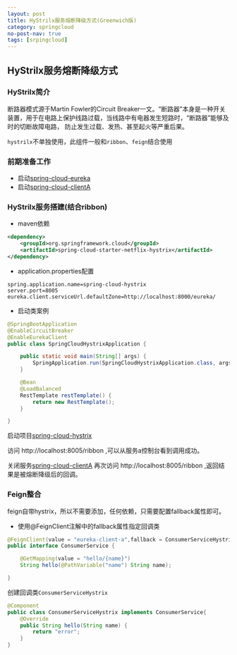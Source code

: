 ```yaml
---
layout: post
title: HyStrilx服务熔断降级方式(Greenwich版)
category: springcloud
no-post-nav: true
tags: [srpingcloud]
---
```


## HyStrilx服务熔断降级方式

### HyStrilx简介
断路器模式源于Martin Fowler的Circuit Breaker一文。“断路器”本身是一种开关装置，用于在电路上保护线路过载，当线路中有电器发生短路时，“断路器”能够及时的切断故障电路，
防止发生过载、发热、甚至起火等严重后果。

`hystrilx`不单独使用，此组件一般和`ribbon`、`feign`结合使用

### 前期准备工作
- 启动[spring-cloud-eureka](./spring-cloud-eureka)
- 启动[spring-cloud-clientA](./spring-cloud-clientA)

### HyStrilx服务搭建(结合ribbon)

- maven依赖
```xml
<dependency>
    <groupId>org.springframework.cloud</groupId>
    <artifactId>spring-cloud-starter-netflix-hystrix</artifactId>
</dependency>
```
- application.properties配置
```properties
spring.application.name=spring-cloud-hystrix
server.port=8005
eureka.client.serviceUrl.defaultZone=http://localhost:8000/eureka/
```
- 启动类案例
```java
@SpringBootApplication
@EnableCircuitBreaker
@EnableEurekaClient
public class SpringCloudHystrixApplication {

	public static void main(String[] args) {
		SpringApplication.run(SpringCloudHystrixApplication.class, args);
	}

	@Bean
	@LoadBalanced
	RestTemplate restTemplate() {
		return new RestTemplate();
	}

}
```

启动项目[spring-cloud-hystrix](./spring-cloud-hystrix)

访问 http://localhost:8005/ribbon ,可以从服务a控制台看到调用成功。

关闭服务[spring-cloud-clientA](./spring-cloud-clientA)
再次访问 http://localhost:8005/ribbon ,返回结果是被熔断降级后的回调。

### Feign整合

feign自带hystrix，所以不需要添加，任何依赖，只需要配置fallback属性即可。

- 使用@FeignClient注解中的fallback属性指定回调类
```java
@FeignClient(value = "eureka-client-a",fallback = ConsumerServiceHystrix.class)
public interface ConsumerService {

    @GetMapping(value = "hello/{name}")
    String hello(@PathVariable("name") String name);

}
```
创建回调类`ConsumerServiceHystrix`

```java
@Component
public class ConsumerServiceHystrix implements ConsumerService{
    @Override
    public String hello(String name) {
        return "error";
    }
}
```
